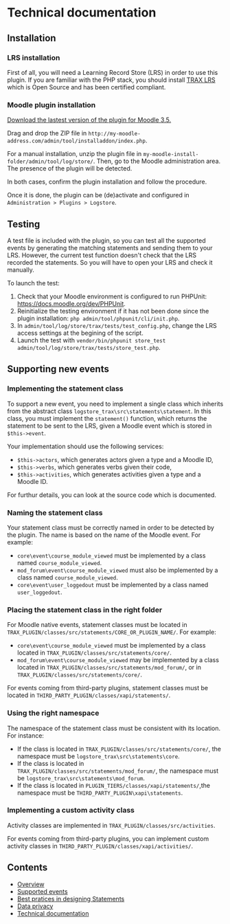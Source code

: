 # Technical documentation

## Installation

### LRS installation

First of all, you will need a Learning Record Store (LRS) in order to use this plugin.
If you are familiar with the PHP stack, you should install [TRAX LRS](https://github.com/trax-project/trax-lrs) which is Open Source and has been certified compliant.

### Moodle plugin installation

[Download the lastest version of the plugin for Moodle 3.5.](https://github.com/trax-project/moodle-trax-logs/releases)

Drag and drop the ZIP file in `http://my-moodle-address.com/admin/tool/installaddon/index.php`. 

For a manual installation, unzip the plugin file in `my-moodle-install-folder/admin/tool/log/store/`.
Then, go to the Moodle administration area. The presence of the plugin will be detected.

In both cases, confirm the plugin installation and follow the procedure.

Once it is done, the plugin can be (de)activate and configured in `Administration > Plugins > Logstore`.


## Testing

A test file is included with the plugin, so you can test all the supported events 
by generating the matching statements and sending them to your LRS.
However, the current test function doesn't check that the LRS recorded the statements.
So you will have to open your LRS and check it manually.

To launch the test:

1. Check that your Moodle environment is configured to run PHPUnit: https://docs.moodle.org/dev/PHPUnit.
2. Reinitialize the testing environment if it has not been done since the plugin installation: `php admin/tool/phpunit/cli/init.php`.
2. In `admin/tool/log/store/trax/tests/test_config.php`, change the LRS access settings at the begining of the script.
3. Launch the test with `vendor/bin/phpunit store_test admin/tool/log/store/trax/tests/store_test.php`.


## Supporting new events

### Implementing the statement class

To support a new event, you need to implement a single class which inherits from the abstract class `logstore_trax\src\statements\statement`. In this class, you must implement the `statement()` function, which returns the statement to be sent to the LRS, given a Moodle event which is stored in `$this->event`.

Your implementation should use the following services:
* `$this->actors`, which generates actors given a type and a Moodle ID,
* `$this->verbs`, which generates verbs given their code,
* `$this->activities`, which generates activities given a type and a Moodle ID.

For furthur details, you can look at the source code which is documented.


### Naming the statement class

Your statement class must be correctly named in order to be detected by the plugin.
The name is based on the name of the Moodle event. For example:
* `core\event\course_module_viewed` must be implemented by a class named `course_module_viewed`.
* `mod_forum\event\course_module_viewed` must also be implemented by a class named `course_module_viewed`.
* `core\event\user_loggedout` must be implemented by a class named `user_loggedout`.


### Placing the statement class in the right folder

For Moodle native events, statement classes must be located in `TRAX_PLUGIN/classes/src/statements/CORE_OR_PLUGIN_NAME/`.
For example:
* `core\event\course_module_viewed` must be implemented by a class located in `TRAX_PLUGIN/classes/src/statements/core/`.
* `mod_forum\event\course_module_viewed` may be implemented by a class located in `TRAX_PLUGIN/classes/src/statements/mod_forum/`, or in `TRAX_PLUGIN/classes/src/statements/core/`.

For events coming from third-party plugins, statement classes must be located in `THIRD_PARTY_PLUGIN/classes/xapi/statements/`.


### Using the right namespace

The namespace of the statement class must be consistent with its location.
For instance:
* If the class is located in `TRAX_PLUGIN/classes/src/statements/core/`, the namespace must be `logstore_trax\src\statements\core`.
* If the class is located in `TRAX_PLUGIN/classes/src/statements/mod_forum/`, the namespace must be `logstore_trax\src\statements\mod_forum`.
* If the class is located in `PLUGIN_TIERS/classes/xapi/statements/`,the namespace must be `THIRD_PARTY_PLUGIN\xapi\statements`.

### Implementing a custom activity class

Activity classes are implemented in `TRAX_PLUGIN/classes/src/activities`.

For events coming from third-party plugins, you can implement custom activity classes in `THIRD_PARTY_PLUGIN/classes/xapi/activities/`.


## Contents

* [Overview](../README.md)
* [Supported events](events.md)
* [Best pratices in designing Statements](best-practices.md)
* [Data privacy](privacy.md)
* [Technical documentation](tech.md)
